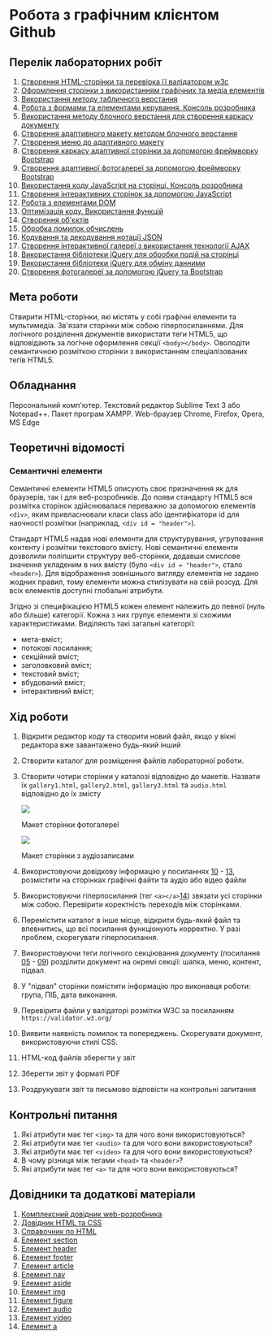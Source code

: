 # Робота з графічним клієнтом Github

## Перелік лабораторних робіт

1.  [Створення HTML-сторінки та перевірка її валідатором w3c](lab-01.md)
2.  [Оформлення сторінки з використанням графічних та медіа елементів](lab-01.md)
3.  [Використання методу табличного верстання](lab-01.md)
4.  [Робота з формами та елементами керування. Консоль розробника](lab-01.md)
5.  [Використання методу блочного верстання для створення каркасу документу](lab-01.md)
6.  [Створення адаптивного макету методом блочного верстання](lab-01.md)
7.  [Створення меню до адаптивного макету](lab-01.md)
8.  [Створення каркасу адаптивної сторінки за допомогою фреймворку Bootstrap](lab-01.md)
9.  [Створення адаптивної фотогалереї за допомогою фреймворку Bootstrap](lab-01.md)
10. [Використання коду JavaScript на сторінці. Консоль розробника](lab-01.md)
11. [Створення інтерактивних сторінок за допомогою JavaScript](lab-01.md)
12. [Робота з елементами DOM](lab-01.md)
13. [Оптимізація коду. Використання функцій](lab-01.md)
14. [Створення об'єктів](lab-01.md)
15. [Обробка помилок обчислень](lab-01.md)
16. [Кодування та декодування нотації JSON](lab-01.md)
17. [Створення інтерактивної галереї з використання технології AJAX](lab-01.md)
18. [Використання бібліотеки jQuery для обробки подій на сторінці](lab-01.md)
19. [Використання бібліотеки jQuery для обміну данними](lab-01.md)
20. [Створення фотогалереї за допомогою jQuery та Bootstrap](lab-01.md)

## Мета роботи

Ствирити HTML-сторінки, які містять у собі графічні елементи та мультимедіа. Зв'язати сторінки між собою гіперпосиланнями. Для логічного розділення документів використати теги HTML5, що відповідають за логічне оформлення секції `<body></body>`. Оволодіти семантичною розміткою сторінки з використанням спеціалізованих тегів HTML5.

## Обладнання

Персональний комп'ютер. Текстовий редактор Sublime Text 3 або Notepad++. Пакет програм XAMPP. Web-браузер Chrome, Firefox, Opera, MS Edge

## Теоретичні відомості

### Семантичні елементи

Семантичні елементи HTML5 описують своє призначення як для браузерів, так і для веб-розробників. До появи стандарту HTML5 вся розмітка сторінок здійснювалася переважно за допомогою елементів `<div>`, яким привласнювали класи class або ідентифікатори id для наочності розмітки (наприклад, `<div id = "header">`).

Стандарт HTML5 надав нові елементи для структурування, угруповання контенту і розмітки текстового вмісту. Нові семантичні елементи дозволили поліпшити структуру веб-сторінки, додавши смислове значення укладеним в них вмісту (було `<div id = "header">`, стало `<header>`). Для відображення зовнішнього вигляду елементів не задано жодних правил, тому елементи можна стилізувати на свій розсуд. Для всіх елементів доступні глобальні атрибути.

Згідно зі специфікацією HTML5 кожен елемент належить до певної (нуль або більше) категорії. Кожна з них групує елементи зі схожими характеристиками. Виділяють такі загальні категорії:

*   мета-вміст;
*   потокові посилання;
*   секційний вміст;
*   заголовковий вміст;
*   текстовий вміст;
*   вбудований вміст;
*   інтерактивний вміст;

## Хід роботи

1.  Відкрити редактор коду та створити новий файл, якщо у вікні редактора вже завантажено будь-який інший
2.  Створити каталог для розміщення файлів лабораторної роботи.
3.  Створити чотири сторінки у каталозі відповідно до макетів. Назвати їх `gallery1.html`, `gallery2.html`, `gallery3.html` та `audio.html` відповідно до їх змісту
    
    ![](img/02001.png)
    
    Макет сторінки фотогалереї
    
    ![](img/02002.png)
    
    Макет сторінки з аудіозаписами
    
4.  Використовуючи довідкову інформацію у посиланнях [10](#link10) - [13](#link13), розмістити на сторінках графічні файти та аудіо або відео файли
5.  Використовуючи гіперпосилання (тег `<a></a>`[14](#link14)) звязати усі сторінки між собою. Перевірити коректність переходів між сторінками.
6.  Перемістити каталог в інше місце, відкрити будь-який файл та впевнитись, що всі посилання функціонують корректно. У разі проблем, скорегувати гіперпосилання.
7.  Використовуючи теги логічного секціювання документу (посилання [05](#link05) - [09](#link09)) розділити документ на окремі секції: шапка, меню, контент, підвал.
8.  У "підвал" сторінки помістити інформацію про виконавця роботи: група, ПІБ, дата виконання.
9.  Перевірити файли у валідаторі розмітки W3C за посиланням `https://validator.w3.org/`
10.  Виявити наявність помилок та попереджень. Скорегувати документ, використовуючи стилі CSS.
11.  HTML-код файлів зберегти у звіт
12.  Зберегти звіт у форматі PDF
13.  Роздрукувати звіт та письмово відповісти на контрольні запитання

## Контрольні питання

1.  Які атрибути має тег `<img>` та для чого вони використовуються?
2.  Які атрибути має тег `<audio>` та для чого вони використовуються?
3.  Які атрибути має тег `<video>` та для чого вони використовуються?
4.  В чому різниця між тегами `<head>` та `<header>`?
5.  Які атрибути має тег `<a>` та для чого вони використовуються?


## Довідники та додаткові матеріали

1.  [Комплексний довідник web-розробника](https://www.w3schools.com/)
2.  [Довідник HTML та CSS](https://css.in.ua/)
3.  [Справочник по HTML](http://htmlbook.ru/)
4.  [Елемент section](https://developer.mozilla.org/ru/docs/Web/HTML/Element/section)
5.  [Елемент header](https://developer.mozilla.org/ru/docs/Web/HTML/Element/header)
6.  [Елемент footer](https://developer.mozilla.org/ru/docs/Web/HTML/Element/footer)
7.  [Елемент article](https://developer.mozilla.org/ru/docs/Web/HTML/Element/article)
8.  [Елемент nav](https://developer.mozilla.org/ru/docs/Web/HTML/Element/nav)
9.  [Елемент aside](https://developer.mozilla.org/ru/docs/Web/HTML/Element/aside)
10.  [Елемент img](https://developer.mozilla.org/ru/docs/Web/HTML/Element/img)
11.  [Елемент figure](https://developer.mozilla.org/ru/docs/Web/HTML/Element/figure)
12.  [Елемент audio](https://developer.mozilla.org/ru/docs/Web/HTML/Element/audio)
13.  [Елемент video](https://developer.mozilla.org/ru/docs/Web/HTML/Element/video)
14.  [Елемент a](https://developer.mozilla.org/ru/docs/Web/HTML/Element/a)